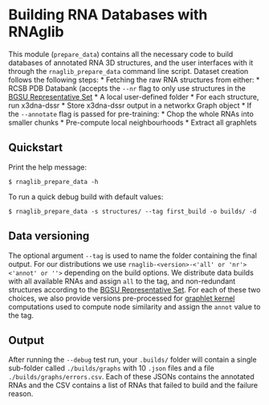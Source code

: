 # Building RNA Databases with RNAglib 

This module (`prepare_data`) contains all the necessary code to build databases of annotated RNA 3D structures, and the user interfaces with it through the `rnaglib_prepare_data` command line script.
Dataset creation follows the following steps:
    * Fetching the raw RNA structures from either:
        * RCSB PDB Databank (accepts the `--nr` flag to only use structures in the [BGSU Representative Set](https://www.bgsu.edu/research/rna/databases/non-redundant-list.html)
        * A local user-defined folder
    * For each structure, run x3dna-dssr
    * Store x3dna-dssr output in a networkx Graph object
    * If the `--annotate` flag is passed for pre-training:
        * Chop the whole RNAs into smaller chunks
        * Pre-compute local neighbourhoods
        * Extract all graphlets


## Quickstart

Print the help message:

```
$ rnaglib_prepare_data -h
```

To run a quick debug build with default values:

```
$ rnaglib_prepare_data -s structures/ --tag first_build -o builds/ -d
```

## Data versioning

The optional argument `--tag` is used to name the folder containing the final output.
For our distributions we use `rnaglib-<version>-<'all' or 'nr'><'annot' or ''>` depending on the build options.
We distribute data builds with all available RNAs and assign `all` to the tag, and non-redundant structures according to the [BGSU Representative Set](https://www.bgsu.edu/research/rna/databases/non-redundant-list.html).
For each of these two choices, we also provide versions pre-processed for [graphlet kernel](https://rnaglib.cs.mcgill.ca/static/docs/html/rnaglib.kernels.html) computations used to compute node similarity and assign the `annot` value to the tag.

## Output 

After running the `--debug` test run, your `.builds/` folder will contain a single sub-folder called `./builds/graphs` with 10 `.json` files and a file `./builds/graphs/errors.csv`. Each of these JSONs contains the annotated RNAs and the CSV contains a list of RNAs that failed to build and the failure reason.

